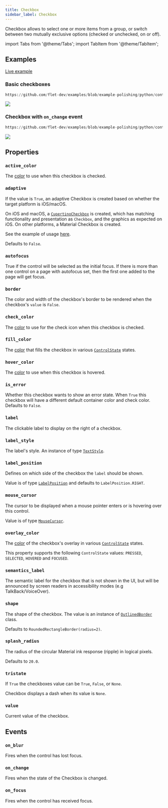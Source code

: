 ```yaml
---
title: Checkbox
sidebar_label: Checkbox
---
```


Checkbox allows to select one or more items from a group, or switch between two mutually exclusive options (checked or unchecked, on or off).

import Tabs from '@theme/Tabs';
import TabItem from '@theme/TabItem';

## Examples

[Live example](https://flet-controls-gallery.fly.dev/input/checkbox)

### Basic checkboxes


```python reference
https://github.com/flet-dev/examples/blob/example-polishing/python/controls/input-and-selections/checkbox/checkbox-basic.py
```


<img src="/img/docs/controls/checkbox/basic-checkbox.gif" className="screenshot-40" />

### Checkbox with `on_change` event


```python reference
https://github.com/flet-dev/examples/blob/example-polishing/python/controls/input-and-selections/checkbox/checkbox-with-event.py
```


<img src="/img/docs/controls/checkbox/checkbox-with-change-event.gif" className="screenshot-40" />

## Properties

### `active_color`

The [color](/docs/reference/colors) to use when this checkbox is checked.

### `adaptive`

If the value is `True`, an adaptive Checkbox is created based on whether the target platform is iOS/macOS.

On iOS and macOS, a [`CupertinoCheckbox`](/docs/controls/cupertinocheckbox) is created, which has matching functionality and presentation as `Checkbox`, and the graphics as expected on iOS. On other platforms, a Material Checkbox is created.

See the example of usage [here](/docs/controls/cupertinocheckbox#cupertinocheckbox-and-adaptive-checkbox-example).

Defaults to `False`.

### `autofocus`

True if the control will be selected as the initial focus. If there is more than one control on a page with autofocus set, then the first one added to the page will get focus.

### `border`

The color and width of the checkbox's border to be rendered when the checkbox's `value` is `False`.

### `check_color`

The [color](/docs/reference/colors) to use for the check icon when this checkbox is checked.

### `fill_color`

The [color](/docs/reference/colors) that fills the checkbox in
various [`ControlState`](/docs/reference/types/controlstate) states.

### `hover_color`

The [color](/docs/reference/colors) to use when this checkbox is hovered.

### `is_error`

Whether this checkbox wants to show an error state. When `True` this checkbox will have a different default container color and check color. Defaults to `False`.

### `label`

The clickable label to display on the right of a checkbox.

### `label_style`

The label's style. An instance of type [`TextStyle`](/docs/reference/types/textstyle).

### `label_position`

Defines on which side of the checkbox the `label` should be shown.

Value is of type [`LabelPosition`](/docs/reference/types/labelposition) and defaults to `LabelPosition.RIGHT`.

### `mouse_cursor`

The cursor to be displayed when a mouse pointer enters or is hovering over this control.

Value is of type [`MouseCursor`](/docs/reference/types/mousecursor).

### `overlay_color`

The [color](/docs/reference/colors) of the checkbox's overlay in
various [`ControlState`](/docs/reference/types/controlstate) states.

This property supports the following `ControlState` values: `PRESSED`, `SELECTED`, `HOVERED` and `FOCUSED`.

### `semantics_label`

The semantic label for the checkbox that is not shown in the UI, but will be announced by screen readers in accessibility modes (e.g TalkBack/VoiceOver).

### `shape`

The shape of the checkbox. The value is an instance of [`OutlinedBorder`](/docs/reference/types/outlinedborder) class.

Defaults to `RoundedRectangleBorder(radius=2)`.

### `splash_radius`

The radius of the circular Material ink response (ripple) in logical pixels.

Defaults to `20.0`.

### `tristate`

If `True` the checkboxes value can be `True`, `False`, or `None`.

Checkbox displays a dash when its value is `None`.

### `value`

Current value of the checkbox.

## Events

### `on_blur`

Fires when the control has lost focus.

### `on_change`

Fires when the state of the Checkbox is changed.

### `on_focus`

Fires when the control has received focus.
